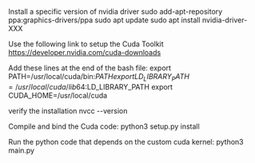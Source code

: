 Install a specific version of nvidia driver
sudo add-apt-repository ppa:graphics-drivers/ppa
sudo apt update
sudo apt install nvidia-driver-XXX

Use the following link to setup the Cuda Toolkit
https://developer.nvidia.com/cuda-downloads

Add these lines at the end of the bash file:
export PATH=/usr/local/cuda/bin:$PATH
export LD_LIBRARY_PATH=/usr/local/cuda/lib64:$LD_LIBRARY_PATH
export CUDA_HOME=/usr/local/cuda

verify the installation
nvcc --version

Compile and bind the Cuda code:
python3 setup.py install

Run the python code that depends on the custom cuda kernel:
python3 main.py